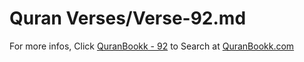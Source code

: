 # Quran Verses/Verse-92.md 

For more infos, Click [QuranBookk - 92](https://www.quranbookk.com/quran/search?q=92) to Search at [QuranBookk.com](http://quranbookk.com/)